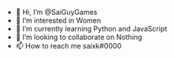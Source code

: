 - 👋 Hi, I’m @SaiGuyGames
- 👀 I’m interested in Women
- 🌱 I’m currently learning Python and JavaScript
- 💞️ I’m looking to collaborate on Nothing
- 📫 How to reach me saixk#0000

<!---
Scia0/Scia0 is a ✨ special ✨ repository because its `README.md` (this file) appears on your GitHub profile.
You can click the Preview link to take a look at your changes.
--->
